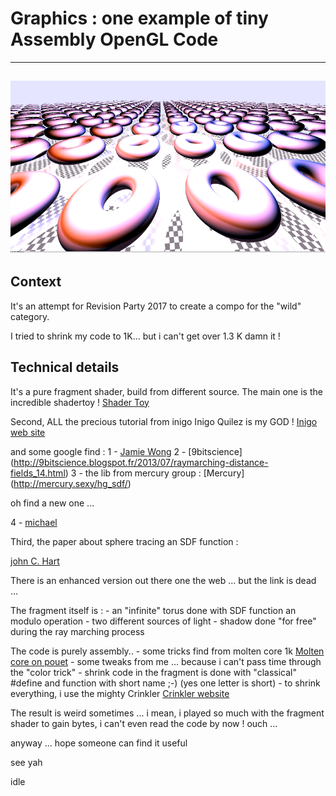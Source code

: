 # Graphics : one example of tiny Assembly OpenGL Code
---
![Image screen shot](./screen-shot.png)
---

## Context

It's an attempt for Revision Party 2017 to create a compo for the "wild" category.

I tried to shrink my code to 1K... but i can't get over 1.3 K damn it ! 

## Technical details

It's a pure fragment shader, build from different source.
The main one is the incredible shadertoy ! [Shader Toy](https://www.shadertoy.com/)

Second, ALL the precious tutorial from inigo
Inigo Quilez is my GOD ! [Inigo web site](http://www.iquilezles.org/apps/index.htm)

and some google find : 
1 - [Jamie Wong](http://jamie-wong.com/2016/07/15/ray-marching-signed-distance-functions/)
2 - [9bitscience] (http://9bitscience.blogspot.fr/2013/07/raymarching-distance-fields_14.html)
3 - the lib from mercury group : [Mercury] (http://mercury.sexy/hg_sdf/)

oh find a new one ...

4 - [michael](http://www.michaelwalczyk.com/blog/2017/5/25/ray-marching)

Third, the paper about sphere tracing an SDF function :

[john C. Hart](http://mathinfo.univ-reims.fr/IMG/pdf/hart94sphere.pdf)

There is an enhanced version out there one the web ... but the link is dead ...


The fragment itself is :
	- an "infinite" torus done with SDF function an modulo operation
	- two different sources of light
	- shadow done "for free" during the ray marching process
	
The code is purely assembly..
	- some tricks find from molten core 1k [Molten core on pouet](http://www.pouet.net/prod.php?which=64235)
	- some tweaks from me ... because i can't pass time through the "color trick"
	- shrink code in the fragment is done with "classical" #define and function with short name ;-) (yes one letter is short)
	- to shrink everything, i use the mighty Crinkler [Crinkler website](http://www.crinkler.net/)
	
The result is weird sometimes ... i mean, i played so much with the fragment shader to gain bytes,
i can't even read the code by now ! ouch ...

anyway ... hope someone can find it useful

see yah

idle

